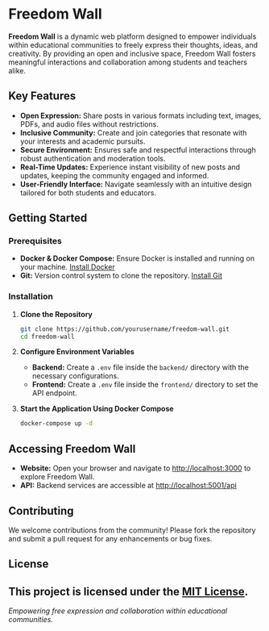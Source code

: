# Freedom Wall

**Freedom Wall** is a dynamic web platform designed to empower individuals within educational communities to freely express their thoughts, ideas, and creativity. By providing an open and inclusive space, Freedom Wall fosters meaningful interactions and collaboration among students and teachers alike.

## Key Features

- **Open Expression:** Share posts in various formats including text, images, PDFs, and audio files without restrictions.
- **Inclusive Community:** Create and join categories that resonate with your interests and academic pursuits.
- **Secure Environment:** Ensures safe and respectful interactions through robust authentication and moderation tools.
- **Real-Time Updates:** Experience instant visibility of new posts and updates, keeping the community engaged and informed.
- **User-Friendly Interface:** Navigate seamlessly with an intuitive design tailored for both students and educators.

## Getting Started

### Prerequisites

- **Docker & Docker Compose:** Ensure Docker is installed and running on your machine. [Install Docker](https://docs.docker.com/get-docker/)
- **Git:** Version control system to clone the repository. [Install Git](https://git-scm.com/downloads)

### Installation

1. **Clone the Repository**

   ```bash
   git clone https://github.com/yourusername/freedom-wall.git
   cd freedom-wall
   ```

2. **Configure Environment Variables**

   - **Backend:** Create a `.env` file inside the `backend/` directory with the necessary configurations.
   - **Frontend:** Create a `.env` file inside the `frontend/` directory to set the API endpoint.

3. **Start the Application Using Docker Compose**

   ```bash
   docker-compose up -d
   ```

## Accessing Freedom Wall

- **Website:** Open your browser and navigate to [http://localhost:3000](http://localhost:3000) to explore Freedom Wall.
- **API:** Backend services are accessible at [http://localhost:5001/api](http://localhost:5001/api)

## Contributing

We welcome contributions from the community! Please fork the repository and submit a pull request for any enhancements or bug fixes.

## License

This project is licensed under the [MIT License](LICENSE).
---

*Empowering free expression and collaboration within educational communities.*
